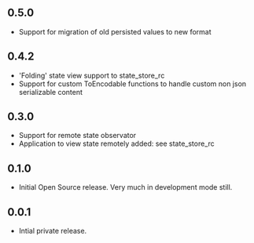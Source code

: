 ## 0.5.0

- Support for migration of old persisted values to new format

## 0.4.2

- 'Folding' state view support to state_store_rc
- Support for custom ToEncodable functions to handle custom non json serializable content

## 0.3.0

- Support for remote state observator
- Application to view state remotely added: see state_store_rc

## 0.1.0

- Initial Open Source release. Very much in development mode still.

## 0.0.1

- Intial private release.
